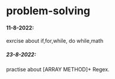 # problem-solving
#### 11-8-2022:
exrcise about if,for,while, do while,math 
##### 23-8-2022:
practise about [ARRAY METHOD]+ Regex.
